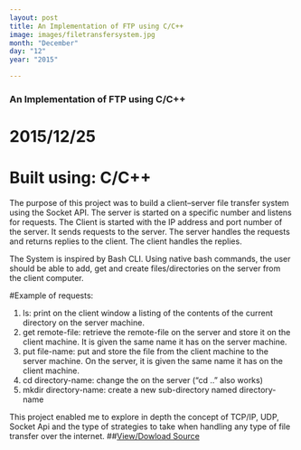 ```yaml
---
layout: post
title: An Implementation of FTP using C/C++
image: images/filetransfersystem.jpg
month: "December"
day: "12"
year: "2015"

---
```

###  An Implementation of FTP using C/C++
# 2015/12/25
# Built using:&nbsp;C/C++

The purpose of this project was to  build a client–server file transfer system using the Socket API. The server is started on a specific number and listens for requests. The Client is started with the IP address and port number of the server. It sends requests to the server. The server handles the requests and returns replies to the client. The client handles the replies.

The System is inspired by Bash CLI. Using native bash commands, the user should be able to add, get and create files/directories on the server from the client computer.

#Example of requests:
1. ls: print on the client window a listing of the contents of the current directory on the server machine.
2. get remote-file:  retrieve  the  remote-file  on  the  server  and  store  it  on  the client machine. It is given the same name it has on the server machine.
3. put file-name: put and store the file from  the  client  machine  to the  server machine. On the server, it is given the same name it has on the client machine.
4. cd directory-name: change the on the server (“cd ..” also works)
5. mkdir directory-name: create  a  new sub-directory  named directory-name

This project enabled me to explore in depth the concept of TCP/IP, UDP, Socket Api and the type of strategies to take when handling any type of file transfer over the internet.
##[View/Dowload Source](https://github.com/GuelorEmanuel/C-CC-File-Transfer)
